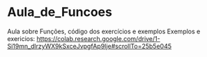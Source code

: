 # Aula_de_Funcoes
Aula sobre Funções, código dos exercícios e exemplos
Exemplos e exericios: 
https://colab.research.google.com/drive/1-Si19mn_dlrzyWX9kSxceJvpgfAp9Ije#scrollTo=25b5e045
